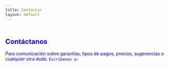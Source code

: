 ```yaml
---
title: Contactar
layout: default
---
```

<div class="container" style="margin-top:10%;margin-bottom:10%;color:blue">
<h2 class="text-center" title="Contactar a ferreteria La Cadena">Cont&aacute;ctanos</h2>
Para comunicaci&oacute;n sobre garant&iacute;as, tipos de pagos, precios, sugerencias o cualquier otra duda.
<code>Escr&iacute;benos a:</code> <miniferreterialacadena@gmail.com>
</div>
